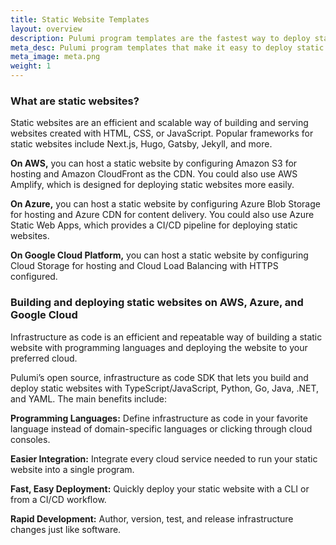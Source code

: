 ```yaml
---
title: Static Website Templates
layout: overview
description: Pulumi program templates are the fastest way to deploy static websites on AWS, Azure, or Google Cloud Platform. Templates come with predefined [infrastructure as code]({{< relref "/what-is/what-is-infrastructure-as-code" >}}) so you can get started instantly.
meta_desc: Pulumi program templates that make it easy to deploy static websites on [AWS]({{< relref "/aws" >}}), [Azure]({{< relref "/azure" >}}), or [Google Cloud Platform]({{< relref "/gcp" >}}).
meta_image: meta.png
weight: 1
---
```




### What are static websites?

Static websites are an efficient and scalable way of building and serving websites created with HTML, CSS, or JavaScript. Popular frameworks for static websites include Next.js, Hugo, Gatsby, Jekyll, and more.

**On AWS,** you can host a static website by configuring Amazon S3 for hosting and Amazon CloudFront as the CDN. You could also use AWS Amplify, which is designed for deploying static websites more easily.

**On Azure,** you can host a static website by configuring Azure Blob Storage for hosting and Azure CDN for content delivery. You could also use Azure Static Web Apps, which provides a CI/CD pipeline for deploying static websites.

**On Google Cloud Platform,** you can host a static website by configuring Cloud Storage for hosting and Cloud Load Balancing with HTTPS configured.

### Building and deploying static websites on AWS, Azure, and Google Cloud

Infrastructure as code is an efficient and repeatable way of building a static website with programming languages and deploying the website to your preferred cloud.

Pulumi’s open source, infrastructure as code SDK that lets you build and deploy static websites with TypeScript/JavaScript, Python, Go, Java, .NET, and YAML. The main benefits include:

**Programming Languages:** Define infrastructure as code in your favorite language instead of domain-specific languages or clicking through cloud consoles.

**Easier Integration:** Integrate every cloud service needed to run your static website into a single program.

**Fast, Easy Deployment:** Quickly deploy your static website with a CLI or from a CI/CD workflow.

**Rapid Development:** Author, version, test, and release infrastructure changes just like software.
